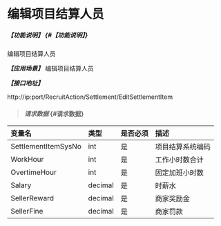# 编辑项目结算人员

##### _【功能说明】_ {#【功能说明】}
编辑项目结算人员

_**【应用场景】**_
编辑项目结算人员


_**【接口地址】**_

http://ip:port/RecruitAction/Settlement/EditSettlementItem

> #### _请求数据_ {#请求数据}

| 变量名 | 类型 | 是否必须 | 描述 |
| :--- | :--- | :--- | :--- |
| SettlementItemSysNo | int | 是 | 项目结算系统编码 |
| WorkHour| int | 是 |工作小时数合计 |
| OvertimeHour| int | 是 |固定加班小时数 |
| Salary| decimal | 是 |时薪水 |
| SellerReward | decimal| 是 |商家奖励金|
| SellerFine| decimal| 是 |商家罚款|



